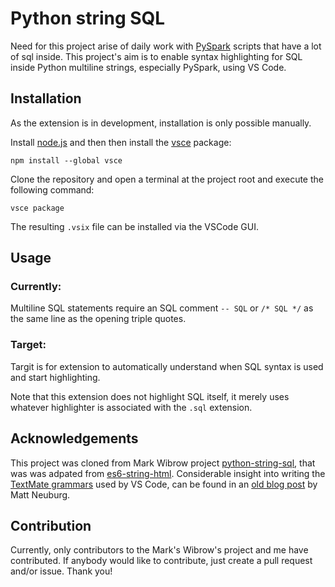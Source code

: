 # Python string SQL

Need for this project arise of daily work with [PySpark](https://spark.apache.org/docs/2.2.0/api/python/pyspark.html) scripts that have a lot of sql inside.
This project's aim is to enable syntax highlighting for SQL inside Python multiline strings, especially PySpark, using VS Code.

## Installation

As the extension is in development, installation is only
possible manually.

Install [node.js](https://nodejs.org/) and then then install the
[vsce](https://www.npmjs.com/package/vsce) package:

```
npm install --global vsce
```

Clone the repository and open a terminal at the project root
and execute the following command:

```
vsce package
```

The resulting `.vsix` file can be installed via the VSCode GUI.

## Usage

### Currently:
Multiline SQL statements require an SQL comment `-- SQL`
or `/* SQL */` as the same line as the opening triple quotes.

### Target:
Targit is for extension to automatically understand when SQL syntax is used and start highlighting.

Note that this extension does not highlight SQL itself, it merely
uses whatever highlighter is associated with the `.sql` extension.

## Acknowledgements

This project was cloned from Mark Wibrow project [python-string-sql](https://github.com/mwibrow/python-string-sql), that was was adpated from [es6-string-html](https://github.com/hanjingboo/es6-string-html).
Considerable insight into writing 
the [TextMate grammars](https://macromates.com/manual/en/language_grammars)
used by VS Code,
can be found in an [old blog post](https://www.apeth.com/nonblog/stories/textmatebundle.html)
by Matt Neuburg. 

## Contribution

Currently, only contributors to the Mark's Wibrow's project and me have contributed. If anybody would like to contribute, just create a pull request and/or issue. Thank you!
